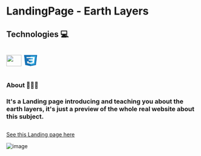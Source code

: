 <h1>LandingPage - Earth Layers</h1>


## Technologies 💻

<div style="display: inline_block"><br>
 <img align="center" height="30" width="40" src="https://cdn.jsdelivr.net/gh/devicons/devicon/icons/html5/html5-original.svg" />
 <img align="center" height="30" width="40" src="https://raw.githubusercontent.com/devicons/devicon/master/icons/css3/css3-original.svg">
</div>
</br>

### About 👨🏽‍🏫

<h3>It's a Landing page introducing and teaching you about the earth layers, it's just a preview of the whole real website about this subject.</h3>

##

[See this Landing page here](https://earthlayers-bybrunocosta.surge.sh/)

![image](https://user-images.githubusercontent.com/69023428/152181889-c187a19c-935b-42a1-9f36-8a0fb6e69583.png)


